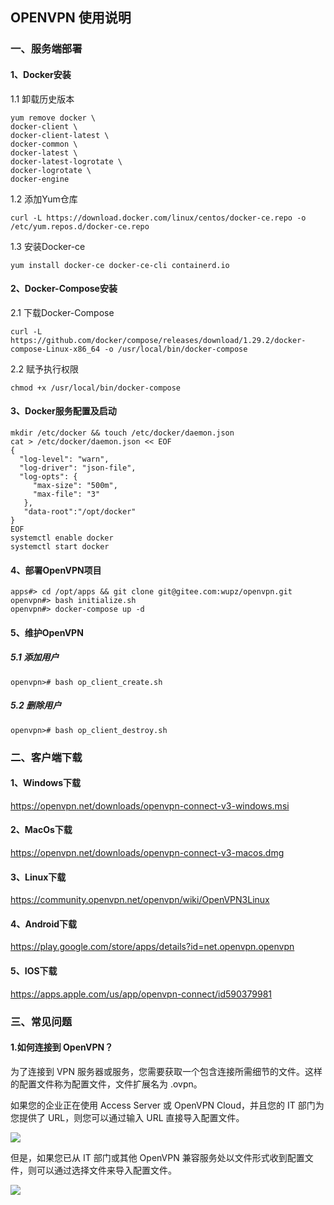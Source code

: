## OPENVPN 使用说明
### 一、服务端部署
#### 1、Docker安装
1.1 卸载历史版本
```shell
yum remove docker \
docker-client \
docker-client-latest \
docker-common \
docker-latest \
docker-latest-logrotate \
docker-logrotate \
docker-engine
```
1.2  添加Yum仓库

```shell
curl -L https://download.docker.com/linux/centos/docker-ce.repo -o /etc/yum.repos.d/docker-ce.repo 
```
1.3  安装Docker-ce

```shell
yum install docker-ce docker-ce-cli containerd.io
```

#### 2、Docker-Compose安装
2.1 下载Docker-Compose
```shell
curl -L https://github.com/docker/compose/releases/download/1.29.2/docker-compose-Linux-x86_64 -o /usr/local/bin/docker-compose
```
2.2 赋予执行权限

```shell
chmod +x /usr/local/bin/docker-compose
```
#### 3、Docker服务配置及启动

```shell
mkdir /etc/docker && touch /etc/docker/daemon.json
cat > /etc/docker/daemon.json << EOF
{
  "log-level": "warn",
  "log-driver": "json-file",
  "log-opts": {
     "max-size": "500m",
     "max-file": "3"
   },
   "data-root":"/opt/docker"
}
EOF
systemctl enable docker 
systemctl start docker
```

#### 4、部署OpenVPN项目
```shell
apps#> cd /opt/apps && git clone git@gitee.com:wupz/openvpn.git
openvpn#> bash initialize.sh
openvpn#> docker-compose up -d 
```
#### 5、维护OpenVPN
##### 5.1 添加用户
```shell
openvpn># bash op_client_create.sh
```
##### 5.2 删除用户
```shell
openvpn># bash op_client_destroy.sh
```

### 二、客户端下载
#### 1、Windows下载

https://openvpn.net/downloads/openvpn-connect-v3-windows.msi

#### 2、MacOs下载

https://openvpn.net/downloads/openvpn-connect-v3-macos.dmg

#### 3、Linux下载

https://community.openvpn.net/openvpn/wiki/OpenVPN3Linux

#### 4、Android下载

https://play.google.com/store/apps/details?id=net.openvpn.openvpn

#### 5、IOS下载

https://apps.apple.com/us/app/openvpn-connect/id590379981

### 三、常见问题
#### 1.如何连接到 OpenVPN？

为了连接到 VPN 服务器或服务，您需要获取一个包含连接所需细节的文件。这样的配置文件称为配置文件，文件扩展名为 .ovpn。

如果您的企业正在使用 Access Server 或 OpenVPN Cloud，并且您的 IT 部门为您提供了 URL，则您可以通过输入 URL 直接导入配置文件。

![](https://openvpn.net/wp-content/themes/openvpn/assets/images/client-import-url@2x.jpg)

但是，如果您已从 IT 部门或其他 OpenVPN 兼容服务处以文件形式收到配置文件，则可以通过选择文件来导入配置文件。

![](https://openvpn.net/wp-content/themes/openvpn/assets/images/client-import-file@2x.jpg)
